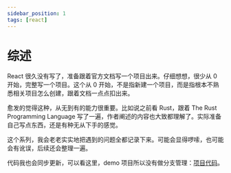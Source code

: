 ```yaml
---
sidebar_position: 1
tags: [react]
---
```


# 综述

React 很久没有写了，准备跟着官方文档写一个项目出来。仔细想想，很少从 0 开始，完整写一个项目。这个从 0 开始，不是指新建一个项目，而是指根本不熟悉相关项目怎么创建，跟着文档一点点扣出来。

愈发的觉得这种，从无到有的能力很重要。比如说之前看 Rust，跟着 The Rust Programming Language 写了一遍，作者阐述的内容也大致都理解了。实际准备自己写点东西，还是有种无从下手的感觉。

这个系列，我会老老实实地把遇到的问题全都记录下来。可能会显得啰嗦，也可能会有讹误，后续还会整理一遍。

代码我也会同步更新，可以看这里，demo 项目所以没有做分支管理：[项目代码](https://github.com/welkinzhou/react-shop-demo)。
